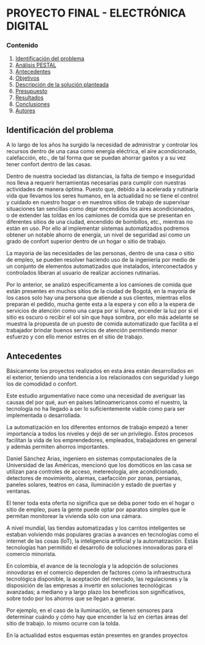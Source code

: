 # PROYECTO FINAL - ELECTRÓNICA DIGITAL


### Contenido

1. [Identificación del problema](#identificación-del-problema)
2. [Análisis PESTAL](#análisis-pestal)
3. [Antecedentes](#Antecedentes)
4. [Objetivos](#objetivos)
5. [Descripción de la solución planteada](#Descripción-de-la-solución)
6. [Presupuesto](#Presupuesto)
7. [Resultados](#resultados)
5. [Conclusiones](#conclusiones-page_facing_up)
8. [Autores](#autores-blacknib)
   
## **Identificación del problema**
A lo largo de los años ha surgido la necesidad de administrar y controlar los recursos dentro de una casa como energía eléctrica, el aire acondicionado, calefacción, etc., de tal forma que se puedan ahorrar gastos y a su vez tener confort dentro de las casas. 

Dentro de nuestra sociedad las distancias, la falta de tiempo e inseguridad nos lleva a requerir herramientas necesarias para cumplir con nuestras actividades de manera óptima. Puesto que, debido a la acelerada y rutinaria vida que llevamos los seres humanos, en la actualidad no se tiene el control y cuidado en nuestro hogar o en nuestros sitios de trabajo de supervisar situaciones tan sencillas como dejar encendidos los aires acondicionados, o de extender las toldas en los camiones de comida que se presentan en diferentes sitios de una ciudad, encendido de bombillos, etc., mientras no están en uso. Por ello al implementar sistemas automatizados podremos obtener un notable ahorro de energía, un nivel de seguridad así como un grado de confort superior dentro de un hogar o sitio de trabajo. 

La mayoria de las necesidades de las personas, dentro de una casa o sitio de empleo, se pueden resolver haciendo uso de la ingeniería por medio de un conjunto de elementos automatizados que instalados, interconectados y controlados liberan al usuario de realizar acciones rutinarias. 

Por lo anterior, se analizó especificamente a los camiones de comida que están presentes en muchos sitios de la ciudad de Bogotá, en la mayoría de los casos solo hay una persona que atiende a sus clientes, mientras ellos preparan el pedido, mucha gente esta a la espera y con ello a la espera de servicios de atención como una carpa por si llueve, encender la luz por si el sitio es oscuro o recibir el sol sin que haya sombra, por ello más adelante se muestra la propuesta de un puesto de comida automatizado que facilita a el trabajador brindar buenos servicios de atención permitiendo menor esfuerzo y con ello menor estres en el sitio de trabajo. 

## **Antecedentes**
Básicamente los proyectos realizados en esta área están desarrollados en el exterior, teniendo una tendencia a los relacionados con seguridad y luego los de comodidad o confort.

Este estudio argumentativo nace como una necesidad de averiguar las causas del por qué, aun en países latinoamericanos como el nuestro, la tecnología no ha llegado a ser lo suficientemente viable como para ser implementada o desarrollada.

La automatización en los diferentes entornos de trabajo empezó a tener importancia a todos los niveles y dejó de ser un privilegio. Estos procesos facilitan la vida de los emprendedores, empleados, trabajadores en general y además permiten ahorros importantes. 

Daniel Sánchez Arias, ingeniero en sistemas computacionales de la Universidad de las Américas, mencionó que los domóticos en las casa se utilizan para controles de acceso, metereología, aire acondicionado, detectores de movimiento, alarmas, caefacción por zonas, persianas, paneles solares, teatros en casa, iluminación y estado de puertas y ventanas.

El tener toda esta oferta no significa que se deba poner todo en el hogar o sitio de empleo, pues la gente puede optar por aparatos simples que le permitan monitorear la vivienda sólo con una cámara.

A nivel mundial, las tiendas automatizadas y los carritos inteligentes se estaban volviendo más populares gracias a avances en tecnologías como el internet de las cosas (loT), la inteligencia artificial y la automatización. Estás tecnologías han permitido el desarrollo de soluciones innovadoras para el comercio minorista.

En colombia, el avance de la tecnología y la adopción de soluciones innovdoras en el comercio dependen de factores como la infraestructura tecnológica disponible, la aceptación del mercado, las regulaciones y la disposición de las empresas a invertir en soluciones tecnológicas avanzadas; a mediano y a largo plazo los beneficios son significativos, sobre todo por los ahorros que se llegan a generar. 

Por ejemplo, en el caso de la iluminación, se tienen sensores para determinar cuándo y cómo hay que encender la luz en ciertas áreas del sitio de trabajo. lo mismo ocurre con la tolda. 

En la actualidad estos esquemas están presentes en grandes proyectos 

